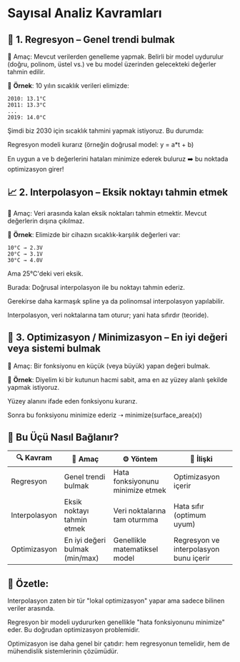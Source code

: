 # Sayısal Analiz Kavramları

## 🧠 1. Regresyon – Genel trendi bulmak

🎯 Amaç:
Mevcut verilerden genelleme yapmak. Belirli bir model uydurulur (doğru, polinom, üstel vs.) ve bu model üzerinden gelecekteki değerler tahmin edilir.

🧪 **Örnek**:
10 yılın sıcaklık verileri elimizde:

```plaintext
2010: 13.1°C
2011: 13.3°C
...
2019: 14.0°C
```
Şimdi biz 2030 için sıcaklık tahmini yapmak istiyoruz. Bu durumda:

Regresyon modeli kurarız (örneğin doğrusal model: y = a*t + b)

En uygun a ve b değerlerini hataları minimize ederek buluruz ➡️ bu noktada optimizasyon girer!

## 📈 2. Interpolasyon – Eksik noktayı tahmin etmek
🎯 Amaç:
Veri arasında kalan eksik noktaları tahmin etmektir. Mevcut değerlerin dışına çıkılmaz.

🧪 **Örnek**:
Elimizde bir cihazın sıcaklık-karşılık değerleri var:

```plaintext
10°C → 2.3V
20°C → 3.1V
30°C → 4.0V
```
Ama 25°C'deki veri eksik.

Burada:
Doğrusal interpolasyon ile bu noktayı tahmin ederiz.

Gerekirse daha karmaşık spline ya da polinomsal interpolasyon yapılabilir.

Interpolasyon, veri noktalarına tam oturur; yani hata sıfırdır (teoride).

## 🔧 3. Optimizasyon / Minimizasyon – En iyi değeri veya sistemi bulmak
🎯 Amaç:
Bir fonksiyonu en küçük (veya büyük) yapan değeri bulmak.

🧪 **Örnek**:
Diyelim ki bir kutunun hacmi sabit, ama en az yüzey alanlı şekilde yapmak istiyoruz.

Yüzey alanını ifade eden fonksiyonu kurarız.

Sonra bu fonksiyonu minimize ederiz ➝ minimize(surface_area(x))

## 🔄 Bu Üçü Nasıl Bağlanır?
			

| 🔍 Kavram       |🎯 Amaç      | ⚙️ Yöntem    |   📌 İlişki |
|------------------|--------------|--------------|--------------|
| Regresyon       |Genel trendi bulmak| Hata fonksiyonunu minimize etmek |Optimizasyon içerir      |
| Interpolasyon   | Eksik noktayı tahmin etmek      | Veri noktalarına tam oturmma |Hata sıfır (optimum uyum)   |
| Optimizasyon   | En iyi değeri bulmak (min/max)  | Genellikle matematiksel model |Regresyon ve interpolasyon bunu içerir   |

## 🧩 Özetle:

Interpolasyon zaten bir tür "lokal optimizasyon" yapar ama sadece bilinen veriler arasında.

Regresyon bir modeli uydururken genellikle "hata fonksiyonunu minimize" eder. Bu doğrudan optimizasyon problemidir.

Optimizasyon ise daha genel bir çatıdır: hem regresyonun temelidir, hem de mühendislik sistemlerinin çözümüdür.